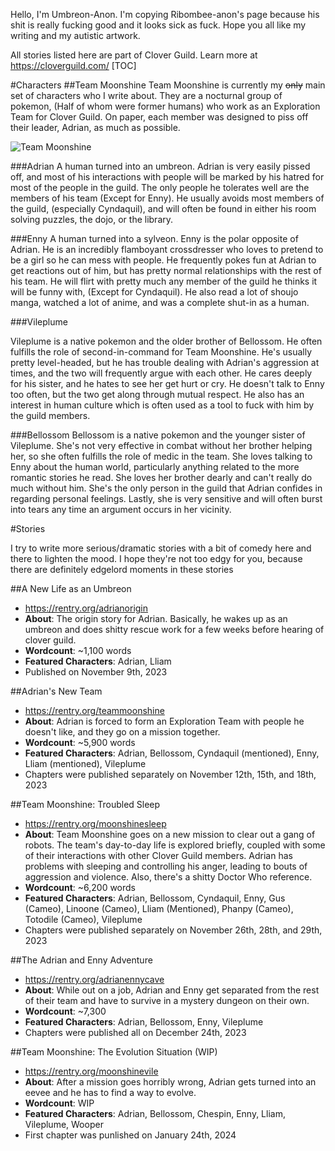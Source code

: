 Hello, I'm Umbreon-Anon. I'm copying Ribombee-anon's page because his shit is really fucking good and it looks sick as fuck. Hope you all like my writing and my autistic artwork.

All stories listed here are part of Clover Guild. Learn more at https://cloverguild.com/
[TOC]

#Characters
##Team Moonshine
Team Moonshine is currently my ~~only~~ main set of characters who I write about. They are a nocturnal group of pokemon, (Half of whom were former humans) who work as an Exploration Team for Clover Guild. On paper, each member was designed to piss off their leader, Adrian, as much as possible.

![Team Moonshine](https://i.imgur.com/5LCnSwW.png)

###Adrian
A human turned into an umbreon. Adrian is very easily pissed off, and most of his interactions with people will be marked by his hatred for most of the people in the guild. The only people he tolerates well are the members of his team (Except for Enny). He usually avoids most members of the guild, (especially Cyndaquil), and will often be found in either his room solving puzzles, the dojo, or the library.

###Enny
A human turned into a sylveon. Enny is the polar opposite of Adrian. He is an incredibly flamboyant crossdresser who loves to pretend to be a girl so he can mess with people. He frequently pokes fun at Adrian to get reactions out of him, but has pretty normal relationships with the rest of his team. He will flirt with pretty much any member of the guild he thinks it will be funny with, (Except for Cyndaquil). He also read a lot of shoujo manga, watched a lot of anime, and was a complete shut-in as a human.

###Vileplume

Vileplume is a native pokemon and the older brother of Bellossom. He often fulfills the role of second-in-command for Team Moonshine. He's usually pretty level-headed, but he has trouble dealing with Adrian's aggression at times, and the two will frequently argue with each other.  He cares deeply for his sister, and he hates to see her get hurt or cry. He doesn't talk to Enny too often, but the two get along through mutual respect. He also has an interest in human culture which is often used as a tool to fuck with him by the guild members.

###Bellossom
Bellossom is a native pokemon and the younger sister of Vileplume. She's not very effective in combat without her brother helping her, so she often fulfills the role of medic in the team. She loves talking to Enny about the human world, particularly anything related to the more romantic stories he read. She loves her brother dearly and can't really do much without him. She's the only person in the guild that Adrian confides in regarding personal feelings. Lastly, she is very sensitive and will often burst into tears any time an argument occurs in her vicinity.

#Stories

I try to write more serious/dramatic stories with a bit of comedy here and there to lighten the mood. I hope they're not too edgy for you, because there are definitely edgelord moments in these stories


##A New Life as an Umbreon
- https://rentry.org/adrianorigin
- **About**: The origin story for Adrian. Basically, he wakes up as an umbreon and does shitty rescue work for a few weeks before hearing of clover guild.
- **Wordcount**: ~1,100 words
- **Featured Characters**: Adrian, Lliam
- Published on November 9th, 2023

##Adrian's New Team
- https://rentry.org/teammoonshine
- **About**: Adrian is forced to form an Exploration Team with people he doesn't like, and they go on a mission together.
- **Wordcount**: ~5,900 words
- **Featured Characters**: Adrian, Bellossom, Cyndaquil (mentioned), Enny, Lliam (mentioned), Vileplume
- Chapters were published separately on November 12th, 15th, and 18th, 2023

##Team Moonshine: Troubled Sleep
- https://rentry.org/moonshinesleep
- **About**: Team Moonshine goes on a new mission to clear out a gang of robots. The team's day-to-day life is explored briefly, coupled with some of their interactions with other Clover Guild members. Adrian has problems with sleeping and controlling his anger, leading to bouts of aggression and violence. Also, there's a shitty Doctor Who reference.
- **Wordcount**:  ~6,200 words
- **Featured Characters**: Adrian, Bellossom, Cyndaquil, Enny, Gus (Cameo), Linoone (Cameo), Lliam (Mentioned), Phanpy (Cameo), Totodile (Cameo), Vileplume
- Chapters were published separately on November 26th, 28th, and 29th, 2023

##The Adrian and Enny Adventure
- https://rentry.org/adrianennycave
- **About**: While out on a job, Adrian and Enny get separated from the rest of their team and have to survive in a mystery dungeon on their own.
- **Wordcount**: ~7,300
- **Featured Characters**: Adrian, Bellossom, Enny, Vileplume
- Chapters were published all on December 24th, 2023

##Team Moonshine: The Evolution Situation (WIP)
- https://rentry.org/moonshinevile
- **About**: After a mission goes horribly wrong, Adrian gets turned into an eevee and he has to find a way to evolve.
- **Wordcount**: WIP
- **Featured Characters**: Adrian, Bellossom, Chespin, Enny, Lliam, Vileplume, Wooper
- First chapter was punlished on January 24th, 2024